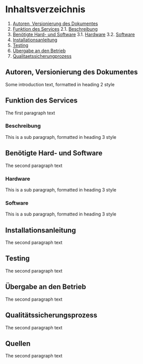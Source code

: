 # Inhaltsverzeichnis
1. [Autoren, Versionierung des Dokumentes](#autoren)
2. [Funktion des Services](#funktion)
	2.1. [Beschreibung](#beschreibung)
3. [Benötigte Hard- und Software](#ware)
	3.1. [Hardware](#hardware)
	3.2. [Software](#software)
4. [Installationsanleitung](#anleitung)
5. [Testing](#testing)
6. [Übergabe an den Betrieb](#übergabe)
7. [Qualitaetssicherungprozess](#quali)

## Autoren, Versionierung des Dokumentes <a name="autoren"></a>
Some introduction text, formatted in heading 2 style

## Funktion des Services <a name="funktion"></a>
The first paragraph text

### Beschreibung <a name="beschreibung"></a>
This is a sub paragraph, formatted in heading 3 style

## Benötigte Hard- und Software <a name="ware"></a>
The second paragraph text

### Hardware<a name="hardware"></a>
This is a sub paragraph, formatted in heading 3 style

### Software<a name="software"></a>
This is a sub paragraph, formatted in heading 3 style


## Installationsanleitung <a name="anleitung"></a>
The second paragraph text

## Testing<a name="testing"></a>
The second paragraph text

## Übergabe an den Betrieb <a name="übergabe"></a>
The second paragraph text


## Qualitätssicherungsprozess <a name="quali"></a>
The second paragraph text

## Quellen<a name="quellen"></a>
The second paragraph text
<!--stackedit_data:
eyJoaXN0b3J5IjpbODE1MDQ1NzI4LC0yMDUwNDI1MjU2LDE5MT
U1Nzk2OTAsNzI4NDM5NzUxLDE3MDUxNzY0MTYsLTEyMTI2MTgz
MDgsLTE5Mzg3NzkxNTAsLTEwMzc4NTM2ODMsLTgwNDg2MjE5Ny
wxOTUwNTA4Nzk4LDM3NTE2MjU3MiwzOTYxODQyMDUsMjI0OTYy
MCwtMjA4ODc0NjYxMiw5MTIxNDUyMTAsLTEzMTA5MjU5ODUsLT
EyMTAwMDQ0MTQsMjU3ODA2OTI4XX0=
-->